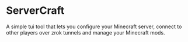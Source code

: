 # ServerCraft
A simple tui tool that lets you configure your Minecraft server, connect to other players over zrok tunnels and manage your Minecraft mods.
